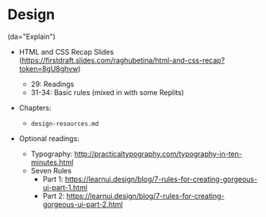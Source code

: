 # Design 

(da="Explain")

  - HTML and CSS Recap Slides (https://firstdraft.slides.com/raghubetina/html-and-css-recap?token=8gU8ghvw)  
    - 29: Readings
    - 31-34: Basic rules (mixed in with some Replits)

  - Chapters:
    - `design-resources.md`

  - Optional readings:
    - Typography: http://practicaltypography.com/typography-in-ten-minutes.html
    - Seven Rules 
      - Part 1: https://learnui.design/blog/7-rules-for-creating-gorgeous-ui-part-1.html
      - Part 2: https://learnui.design/blog/7-rules-for-creating-gorgeous-ui-part-2.html